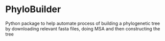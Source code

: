 # PhyloBuilder
Python package to help automate process of building a phylogenetic tree by downloading relevant fasta files, doing MSA and then constructing the tree
